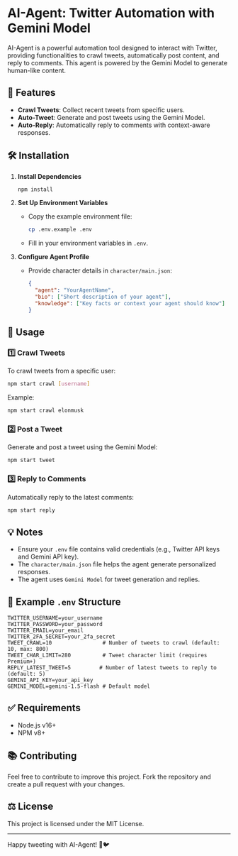 # AI-Agent: Twitter Automation with Gemini Model

AI-Agent is a powerful automation tool designed to interact with Twitter, providing functionalities to crawl tweets, automatically post content, and reply to comments. This agent is powered by the Gemini Model to generate human-like content.

## 🚀 Features
- **Crawl Tweets**: Collect recent tweets from specific users.  
- **Auto-Tweet**: Generate and post tweets using the Gemini Model.  
- **Auto-Reply**: Automatically reply to comments with context-aware responses.  

## 🛠️ Installation
1. **Install Dependencies**  
   ```bash
   npm install
   ```
2. **Set Up Environment Variables**  
   - Copy the example environment file:
     ```bash
     cp .env.example .env
     ```
   - Fill in your environment variables in `.env`.

3. **Configure Agent Profile**  
   - Provide character details in `character/main.json`:
     ```json
     {
       "agent": "YourAgentName",
       "bio": ["Short description of your agent"],
       "knowledge": ["Key facts or context your agent should know"]
     }
     ```

## 📘 Usage
### 1️⃣ Crawl Tweets
To crawl tweets from a specific user:
```bash
npm start crawl [username]
```
Example:
```bash
npm start crawl elonmusk
```

### 2️⃣ Post a Tweet
Generate and post a tweet using the Gemini Model:
```bash
npm start tweet
```

### 3️⃣ Reply to Comments
Automatically reply to the latest comments:
```bash
npm start reply
```

## 💡 Notes
- Ensure your `.env` file contains valid credentials (e.g., Twitter API keys and Gemini API key).  
- The `character/main.json` file helps the agent generate personalized responses.  
- The agent uses `Gemini Model` for tweet generation and replies.

## 📝 Example `.env` Structure
```env
TWITTER_USERNAME=your_username
TWITTER_PASSWORD=your_password
TWITTER_EMAIL=your_email
TWITTER_2FA_SECRET=your_2fa_secret
TWEET_CRAWL=10                # Number of tweets to crawl (default: 10, max: 800)
TWEET_CHAR_LIMIT=280          # Tweet character limit (requires Premium+)
REPLY_LATEST_TWEET=5         # Number of latest tweets to reply to (default: 5)
GEMINI_API_KEY=your_api_key
GEMINI_MODEL=gemini-1.5-flash # Default model
```

## ✅ Requirements
- Node.js v16+  
- NPM v8+

## 📚 Contributing
Feel free to contribute to improve this project. Fork the repository and create a pull request with your changes.

## ⚖️ License
This project is licensed under the MIT License.

---
Happy tweeting with AI-Agent! 🤖🐦

